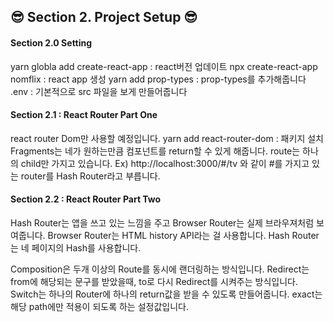 ## 😎 Section 2. Project Setup 😎


#### Section 2.0 Setting 

yarn globla add create-react-app : react버전 업데이트
npx create-react-app nomflix : react app 생성
yarn add prop-types : prop-types를 추가해줍니다 
.env : 기본적으로 src 파일을 보게 만들어줍니다


#### Section 2.1 : React Router Part One

react router Dom만 사용할 예정입니다.
yarn add react-router-dom : 패키지 설치
Fragments는 네가 원하는만큼 컴포넌트를 return할 수 있게 해줍니다.
route는 하나의 child만 가지고 있습니다.
Ex) http://localhost:3000/#/tv 와 같이 #를 가지고 있는 router를 Hash Router라고 부릅니다.


#### Section 2.2 : React Router Part Two

Hash Router는 앱을 쓰고 있는 느낌을 주고 Browser Router는 실제 브라우져처럼 보여줍니다.
Browser Router는 HTML history API라는 걸 사용합니다.
Hash Router는 네 페이지의 Hash를 사용합니다.

Composition은 두개 이상의 Route를 동시에 랜더링하는 방식입니다.
Redirect는 from에 해당되는 문구를 받았을때, to로 다시 Redirect를 시켜주는 방식입니다.
Switch는 하나의 Router에 하나의 return값을 받을 수 있도록 만들어줍니다.
exact는 해당 path에만 적용이 되도록 하는 설정값입니다.